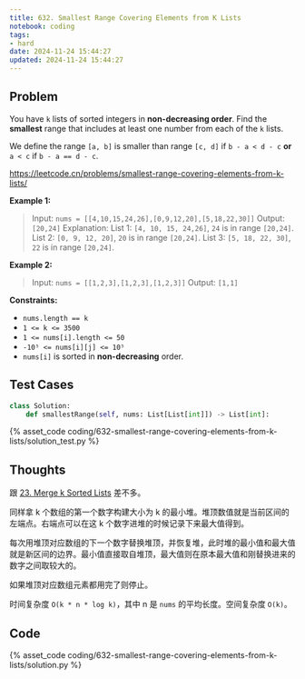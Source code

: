 ```yaml
---
title: 632. Smallest Range Covering Elements from K Lists
notebook: coding
tags:
- hard
date: 2024-11-24 15:44:27
updated: 2024-11-24 15:44:27
---
```

## Problem

You have `k` lists of sorted integers in **non-decreasing order**. Find the **smallest** range that includes at least one number from each of the `k` lists.

We define the range `[a, b]` is smaller than range `[c, d]` if `b - a < d - c` **or** `a < c` if `b - a == d - c`.

<https://leetcode.cn/problems/smallest-range-covering-elements-from-k-lists/>

**Example 1:**

> Input: `nums = [[4,10,15,24,26],[0,9,12,20],[5,18,22,30]]`
> Output: `[20,24]`
> Explanation:
> List 1: `[4, 10, 15, 24,26]`, `24` is in range `[20,24]`.
> List 2: `[0, 9, 12, 20]`, `20` is in range `[20,24]`.
> List 3: `[5, 18, 22, 30]`, `22` is in range `[20,24]`.

**Example 2:**

> Input: `nums = [[1,2,3],[1,2,3],[1,2,3]]`
> Output: `[1,1]`

**Constraints:**

- `nums.length == k`
- `1 <= k <= 3500`
- `1 <= nums[i].length <= 50`
- `-10⁵ <= nums[i][j] <= 10⁵`
- `nums[i]` is sorted in **non-decreasing** order.

## Test Cases

``` python
class Solution:
    def smallestRange(self, nums: List[List[int]]) -> List[int]:
```

{% asset_code coding/632-smallest-range-covering-elements-from-k-lists/solution_test.py %}

## Thoughts

跟 [23. Merge k Sorted Lists](/coding/23-merge-k-sorted-lists) 差不多。

同样拿 k 个数组的第一个数字构建大小为 k 的最小堆。堆顶数值就是当前区间的左端点。右端点可以在这 k 个数字进堆的时候记录下来最大值得到。

每次用堆顶对应数组的下一个数字替换堆顶，并恢复堆，此时堆的最小值和最大值就是新区间的边界。最小值直接取自堆顶，最大值则在原本最大值和刚替换进来的数字之间取较大的。

如果堆顶对应数组元素都用完了则停止。

时间复杂度 `O(k * n * log k)`，其中 n 是 `nums` 的平均长度。空间复杂度 `O(k)`。

## Code

{% asset_code coding/632-smallest-range-covering-elements-from-k-lists/solution.py %}
